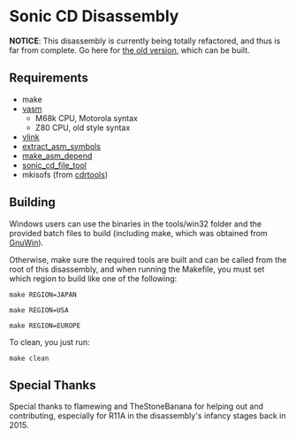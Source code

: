 # Sonic CD Disassembly

**NOTICE**: This disassembly is currently being totally refactored, and thus is far from complete. Go here for [the old version](https://github.com/DevsArchive/sonic-cd-disassembly), which can be built.

## Requirements

* make
* [vasm](http://sun.hasenbraten.de/vasm)
  * M68k CPU, Motorola syntax
  * Z80 CPU, old style syntax
* [vlink](http://sun.hasenbraten.de/vlink)
* [extract_asm_symbols](https://github.com/devon-artmeier/extract_asm_symbols)
* [make_asm_depend](https://github.com/devon-artmeier/make_asm_depend)
* [sonic_cd_file_tool](https://github.com/devon-artmeier/sonic_cd_file_tool)
* mkisofs (from [cdrtools](https://sourceforge.net/projects/cdrtools))

## Building

Windows users can use the binaries in the tools/win32 folder and the provided batch files to build (including make, which was obtained from [GnuWin](https://gnuwin32.sourceforge.net/packages/make.htm)).

Otherwise, make sure the required tools are built and can be called from the root of this disassembly, and when running the Makefile, you must set which region to build like one of the following:

~~~
make REGION=JAPAN
~~~
~~~
make REGION=USA
~~~
~~~
make REGION=EUROPE
~~~

To clean, you just run:

~~~
make clean
~~~

## Special Thanks

Special thanks to flamewing and TheStoneBanana for helping out and contributing, especially for R11A in the disassembly's infancy stages back in 2015.
